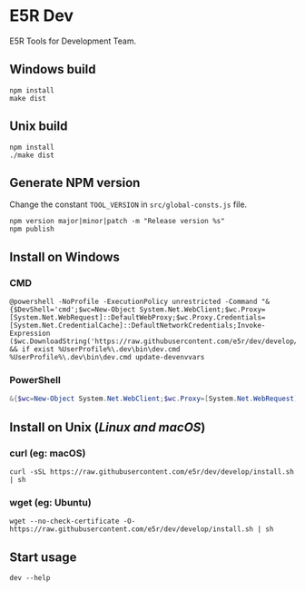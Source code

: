 E5R Dev
=======

E5R Tools for Development Team.

## Windows build

```
npm install
make dist
```

## Unix build

```
npm install
./make dist
```

## Generate NPM version

Change the constant `TOOL_VERSION` in `src/global-consts.js` file.

```
npm version major|minor|patch -m "Release version %s"
npm publish
```

## Install on Windows

### CMD

```
@powershell -NoProfile -ExecutionPolicy unrestricted -Command "&{$DevShell='cmd';$wc=New-Object System.Net.WebClient;$wc.Proxy=[System.Net.WebRequest]::DefaultWebProxy;$wc.Proxy.Credentials=[System.Net.CredentialCache]::DefaultNetworkCredentials;Invoke-Expression ($wc.DownloadString('https://raw.githubusercontent.com/e5r/dev/develop/install.ps1'))}" && if exist %UserProfile%\.dev\bin\dev.cmd %UserProfile%\.dev\bin\dev.cmd update-devenvvars
```

### PowerShell
```powershell
&{$wc=New-Object System.Net.WebClient;$wc.Proxy=[System.Net.WebRequest]::DefaultWebProxy;$wc.Proxy.Credentials=[System.Net.CredentialCache]::DefaultNetworkCredentials;Invoke-Expression ($wc.DownloadString('https://raw.githubusercontent.com/e5r/dev/develop/install.ps1'))}
```

## Install on Unix (_Linux and macOS_)

### curl (eg: macOS)
```
curl -sSL https://raw.githubusercontent.com/e5r/dev/develop/install.sh | sh
```

### wget (eg: Ubuntu)

```
wget --no-check-certificate -O- https://raw.githubusercontent.com/e5r/dev/develop/install.sh | sh
```

## Start usage

```
dev --help
```
